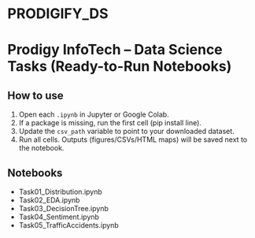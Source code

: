 # PRODIGIFY_DS

# Prodigy InfoTech – Data Science Tasks (Ready-to-Run Notebooks)

## How to use
1. Open each `.ipynb` in Jupyter or Google Colab.
2. If a package is missing, run the first cell (pip install line).
3. Update the `csv_path` variable to point to your downloaded dataset.
4. Run all cells. Outputs (figures/CSVs/HTML maps) will be saved next to the notebook.

## Notebooks
- Task01_Distribution.ipynb
- Task02_EDA.ipynb
- Task03_DecisionTree.ipynb
- Task04_Sentiment.ipynb
- Task05_TrafficAccidents.ipynb
